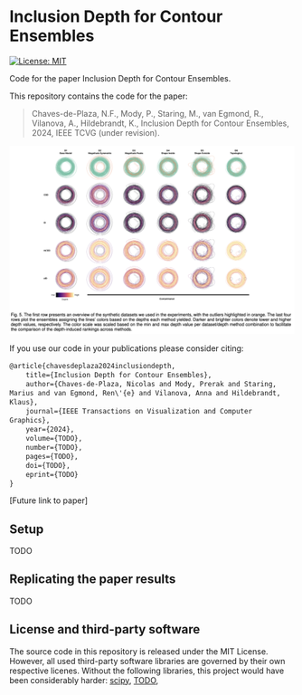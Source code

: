 # Inclusion Depth for Contour Ensembles

[![License: MIT](https://img.shields.io/badge/License-MIT-yellow.svg)](https://opensource.org/licenses/MIT)

Code for the paper Inclusion Depth for Contour Ensembles.

This repository contains the code for the paper:
> Chaves-de-Plaza, N.F., Mody, P., Staring, M., van Egmond, R., Vilanova, A., Hildebrandt, K., Inclusion Depth for Contour Ensembles, 2024, IEEE TCVG (under revision).

![fig 5 of the paper](fig5.png)

If you use our code in your publications please consider citing:
```
@article{chavesdeplaza2024inclusiondepth,
    title={Inclusion Depth for Contour Ensembles},
    author={Chaves-de-Plaza, Nicolas and Mody, Prerak and Staring, Marius and van Egmond, Ren\'{e} and Vilanova, Anna and Hildebrandt, Klaus},
    journal={IEEE Transactions on Visualization and Computer Graphics},
    year={2024},
    volume={TODO},
    number={TODO},
    pages={TODO},    
    doi={TODO},
    eprint={TODO}
}
```

[Future link to paper]

## Setup

TODO

## Replicating the paper results

TODO

## License and third-party software
The source code in this repository is released under the MIT License. However, all used third-party software libraries are governed by their own respective licenes. Without the following libraries, this project would have been considerably harder: 
[scipy](https://scipy.org),
[TODO](https://numpy.org),